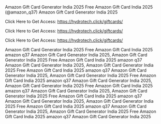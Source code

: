 Amazon Gift Card Generator India 2025 Free Amazon Gift Card India 2025 (@amazon_q37) Amazon Gift Card Generator India 2025

Click Here to Get Access: https://hydrotech.click/giftcards/

Click Here to Get Access: https://hydrotech.click/giftcards/

Click Here to Get Access: https://hydrotech.click/giftcards/

Amazon Gift Card Generator India 2025 Free Amazon Gift Card India 2025 amazon q37 Amazon Gift Card Generator India 2025, Amazon Gift Card Generator India 2025 Free Amazon Gift Card India 2025 amazon q37 Amazon Gift Card Generator India 2025, Amazon Gift Card Generator India 2025 Free Amazon Gift Card India 2025 amazon q37 Amazon Gift Card Generator India 2025, Amazon Gift Card Generator India 2025 Free Amazon Gift Card India 2025 amazon q37 Amazon Gift Card Generator India 2025, Amazon Gift Card Generator India 2025 Free Amazon Gift Card India 2025 amazon q37 Amazon Gift Card Generator India 2025, Amazon Gift Card Generator India 2025 Free Amazon Gift Card India 2025 amazon q37 Amazon Gift Card Generator India 2025, Amazon Gift Card Generator India 2025 Free Amazon Gift Card India 2025 amazon q37 Amazon Gift Card Generator India 2025, Amazon Gift Card Generator India 2025 Free Amazon Gift Card India 2025 amazon q37 Amazon Gift Card Generator India 2025

